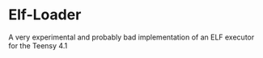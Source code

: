 # Elf-Loader
A very experimental and probably bad implementation of an ELF executor for the Teensy 4.1
